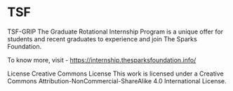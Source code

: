 # TSF
TSF-GRIP
The Graduate Rotational Internship Program is a unique offer for students and recent graduates to experience and join The Sparks Foundation.

To know more, visit - https://internship.thesparksfoundation.info/

License
Creative Commons License
This work is licensed under a Creative Commons Attribution-NonCommercial-ShareAlike 4.0 International License.
